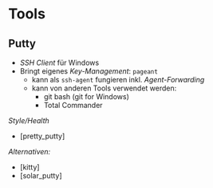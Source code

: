 Tools
=====


Putty
-----

* *SSH Client* für Windows
* Bringt eigenes *Key-Management*: `pageant`
  * kann als `ssh-agent` fungieren inkl. *Agent-Forwarding*
  * kann von anderen Tools verwendet werden:
    * git bash (git for Windows)
    * Total Commander

*Style/Health*

* [pretty_putty]

*Alternativen:*

* [kitty]
* [solar_putty]
